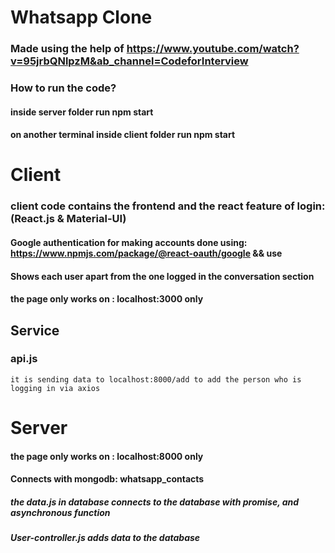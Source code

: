 # Whatsapp Clone
### Made using the help of https://www.youtube.com/watch?v=95jrbQNlpzM&ab_channel=CodeforInterview

### How to run the code?
#### inside server folder  run npm start
#### on another terminal inside client folder run npm start

# Client
### client code contains the frontend and the react feature of login: (React.js & Material-UI)
#### Google authentication for making accounts done using: **https://www.npmjs.com/package/@react-oauth/google** && use 
#### Shows each user apart from the one logged in the conversation section

#### the page only works on : localhost:3000 only
## Service
  ### api.js
    it is sending data to localhost:8000/add to add the person who is logging in via axios

# Server

#### the page only works on : localhost:8000 only
#### Connects with mongodb: whatsapp_contacts
##### the data.js in database connects to the database with promise, and asynchronous function
##### User-controller.js adds data to the database
